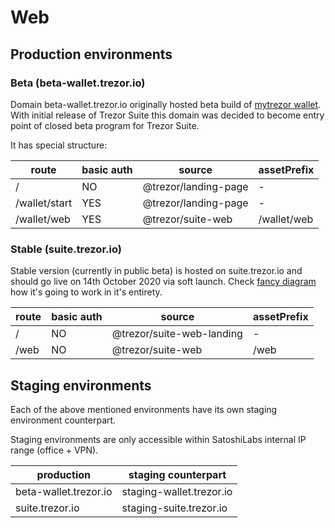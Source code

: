 # Web

## Production environments

### Beta (beta-wallet.trezor.io)

Domain beta-wallet.trezor.io originally hosted beta build of [mytrezor wallet](https://github.com/satoshilabs/mytrezor).
With initial release of Trezor Suite this domain was decided to become entry point of closed beta program for Trezor Suite.

It has special structure:


| route            | basic auth  | source                | assetPrefix                               |
| ---------------- | ----------- | --------------------- | ----------------------------------------- |
| /                | NO          | @trezor/landing-page  | -                                         |
| /wallet/start    | YES         | @trezor/landing-page  | -                                         |
| /wallet/web      | YES         | @trezor/suite-web     | /wallet/web                               |


### Stable (suite.trezor.io)

Stable version (currently in public beta) is hosted on suite.trezor.io and should go live on 14th October 2020 via soft launch.
Check [fancy diagram](https://miro.com/app/board/o9J_kwng2E0=/) how it's going to work in it's entirety.


| route            | basic auth  | source                    | assetPrefix                           |
| ---------------- | ----------- | ------------------------- | ------------------------------------- |
| /                | NO          | @trezor/suite-web-landing | -                                     |
| /web             | NO          | @trezor/suite-web         | /web                                  |


## Staging environments

Each of the above mentioned environments have its own staging environment counterpart.

Staging environments are only accessible within SatoshiLabs internal IP range (office + VPN).

| production                | staging counterpart             |
| ------------------------- | ------------------------------- |
| beta-wallet.trezor.io     | staging-wallet.trezor.io        |
| suite.trezor.io           | staging-suite.trezor.io         |
